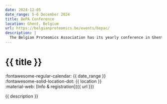 ```yaml
---
date: 2024-12-05
date_range: 5-6 December 2024
title: BePA Conference
location: Ghent, Belgium
url: https://belgianproteomics.be/events/bepac/
description: |
  The Belgian Proteomics Association has its yearly conference in Ghent, Belgium on December 5-6, 2024. The conference will feature a mix of invited speakers and selected talks from submitted abstracts. The conference will cover a broad range of topics in proteomics, including immunopeptidomics, single-cell proteomics, clinical proteomics, unconventional proteomics, and quality control.
---
```


# {{ title }}

:fontawesome-regular-calendar: {{ date_range }} <br/>
:fontawesome-solid-location-dot: {{ location }} <br />
:material-web: [Info & registration]({{ url }})

{{ description }}
